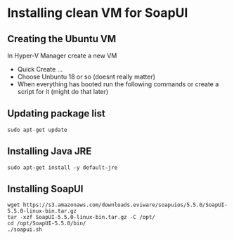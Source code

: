 # Installing clean VM for SoapUI
## Creating the Ubuntu VM
In Hyper-V Manager create a new VM
* Quick Create ... 
* Choose Unbuntu 18 or so (doesnt really matter)
* When everything has booted run the following commands or create a script for it (might do that later)

## Updating package list
```
sudo apt-get update
```

## Installing Java JRE
```
sudo apt-get install -y default-jre
```

## Installing SoapUI
```
wget https://s3.amazonaws.com/downloads.eviware/soapuios/5.5.0/SoapUI-5.5.0-linux-bin.tar.gz
tar -xzf SoapUI-5.5.0-linux-bin.tar.gz -C /opt/
cd /opt/SoapUI-5.5.0/bin/
./soapui.sh
```
